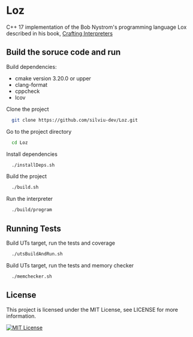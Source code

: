 # Loz

C++ 17 implementation of the Bob Nystrom's programming language Lox described in his book, [Crafting Interpreters](https://www.craftinginterpreters.com/)


## Build the soruce code and run  

Build dependencies:
- cmake version 3.20.0 or upper
- clang-format
- cppcheck
- lcov

Clone the project

```bash
  git clone https://github.com/silviu-dev/Loz.git
```

Go to the project directory

```bash
  cd Loz
```

Install dependencies

```bash
  ./installDeps.sh
```

Build the project

```bash
  ./build.sh
```

Run the interpreter

```bash
  ./build/program
```
## Running Tests

Build UTs target, run the tests and coverage

```bash
  ./utsBuildAndRun.sh
```

Build UTs target, run the tests and memory checker 

```bash
  ./memchecker.sh
```


## License

This project is licensed under the MIT License, see LICENSE for more information.


[![MIT License](https://img.shields.io/badge/License-MIT-green.svg)](https://choosealicense.com/licenses/mit/)
